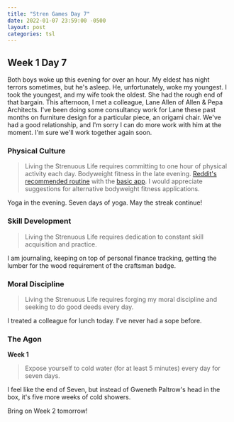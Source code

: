 ```yaml
---
title: "Stren Games Day 7"
date: 2022-01-07 23:59:00 -0500
layout: post
categories: tsl
---
```


## Week 1 Day 7

Both boys woke up this evening for over an hour. My eldest has night terrors sometimes, but he's asleep. He, unfortunately, woke my youngest. I took the youngest, and my wife took the oldest. She had the rough end of that bargain. This afternoon, I met a colleague, Lane Allen of Allen & Pepa Architects. I've been doing some consultancy work for Lane these past months on furniture design for a particular piece, an origami chair. We've had a good relationship, and I'm sorry I can do more work with him at the moment. I'm sure we'll work together again soon.

### Physical Culture
> Living the Strenuous Life requires committing to one hour of physical activity each day.
Bodyweight fitness in the late evening. [Reddit's recommended routine](https://www.reddit.com/r/bodyweightfitness/wiki/kb/recommended_routine/) with the [basic app](https://play.google.com/store/apps/details?id=com.bodyweight.fitness.free). I would appreciate suggestions for alternative bodyweight fitness applications.

Yoga in the evening. Seven days of yoga. May the streak continue!

### Skill Development
> Living the Strenuous Life requires dedication to constant skill acquisition and practice.

I am journaling, keeping on top of personal finance tracking, getting the lumber for the wood requirement of the craftsman badge.

### Moral Discipline
> Living the Strenuous Life requires forging my moral discipline and seeking to do good deeds every day.

I treated a colleague for lunch today. I've never had a sope before.

### The Agon
**Week 1**
> Expose yourself to cold water (for at least 5 minutes) every day for seven days.

I feel like the end of Seven, but instead of Gweneth Paltrow's head in the box, it's five more weeks of cold showers.

Bring on Week 2 tomorrow!
